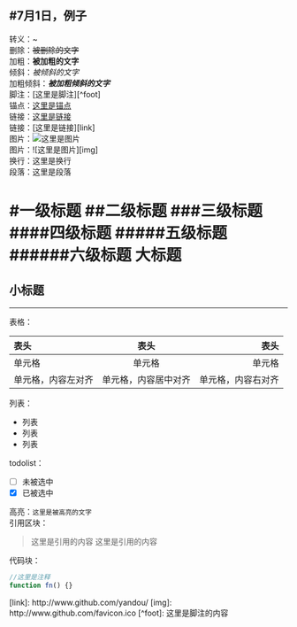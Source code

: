 #7月1日，例子
---

转义：\~  
删除：~~被删除的文字~~  
加粗：**被加粗的文字**  
倾斜：*被倾斜的文字*  
加粗倾斜：***被加粗倾斜的文字***  
脚注：[这里是脚注][^foot]  
锚点：[这里是锚点](#anchor)  
链接：[这里是链接](http://www.github.com/yandou/)  
链接：[这里是链接][link]  
图片：![这里是图片](http://www.github.com/favicon.ico)  
图片：![这里是图片][img]  
换行：这里是换行  
段落：这里是段落

#一级标题
##二级标题
###三级标题
####四级标题
#####五级标题
######六级标题
大标题
=
小标题
-

---

表格：

|表头|表头|表头|
|:---|:---:|---:|
|单元格|单元格|单元格|
|单元格，内容左对齐|单元格，内容居中对齐|单元格，内容右对齐|

列表：
+ 列表
+ 列表
+ 列表

todolist：  
- [ ] 未被选中
- [x] 已被选中

高亮：`这里是被高亮的文字`  
引用区块：
> 这里是引用的内容
> 这里是引用的内容

代码块：
```javascript
//这里是注释
function fn() {}
```

<div id="anchor"></div>
[link]: http://www.github.com/yandou/
[img]: http://www.github.com/favicon.ico
[^foot]: 这里是脚注的内容
